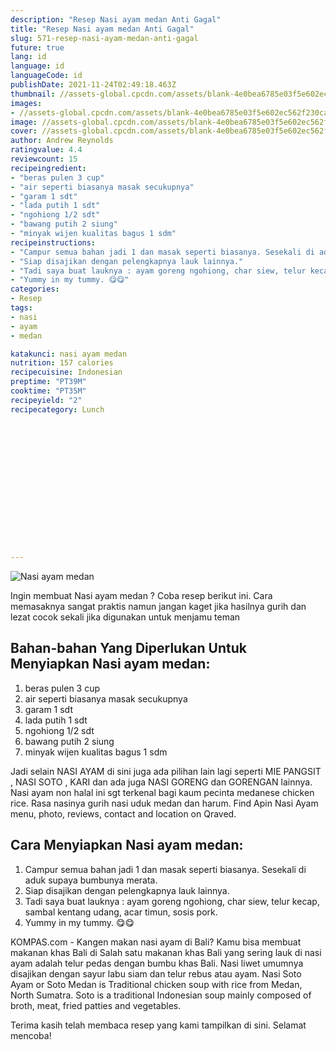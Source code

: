 ```yaml
---
description: "Resep Nasi ayam medan Anti Gagal"
title: "Resep Nasi ayam medan Anti Gagal"
slug: 571-resep-nasi-ayam-medan-anti-gagal
future: true
lang: id
language: id
languageCode: id
publishDate: 2021-11-24T02:49:18.463Z 
thumbnail: //assets-global.cpcdn.com/assets/blank-4e0bea6785e03f5e602ec562f230caae08da540cada707380b4fe1bbebba43da.png
images:
- //assets-global.cpcdn.com/assets/blank-4e0bea6785e03f5e602ec562f230caae08da540cada707380b4fe1bbebba43da.png
image: //assets-global.cpcdn.com/assets/blank-4e0bea6785e03f5e602ec562f230caae08da540cada707380b4fe1bbebba43da.png
cover: //assets-global.cpcdn.com/assets/blank-4e0bea6785e03f5e602ec562f230caae08da540cada707380b4fe1bbebba43da.png
author: Andrew Reynolds
ratingvalue: 4.4
reviewcount: 15
recipeingredient:
- "beras pulen 3 cup"
- "air seperti biasanya masak secukupnya"
- "garam 1 sdt"
- "lada putih 1 sdt"
- "ngohiong 1/2 sdt"
- "bawang putih 2 siung"
- "minyak wijen kualitas bagus 1 sdm"
recipeinstructions:
- "Campur semua bahan jadi 1 dan masak seperti biasanya. Sesekali di aduk supaya bumbunya merata."
- "Siap disajikan dengan pelengkapnya lauk lainnya."
- "Tadi saya buat lauknya : ayam goreng ngohiong, char siew, telur kecap, sambal kentang udang, acar timun, sosis pork."
- "Yummy in my tummy. 😋😋"
categories:
- Resep
tags:
- nasi
- ayam
- medan

katakunci: nasi ayam medan 
nutrition: 157 calories
recipecuisine: Indonesian
preptime: "PT39M"
cooktime: "PT35M"
recipeyield: "2"
recipecategory: Lunch


     
    
    
    
    
    
    
    
    
    
    
      
    
---
```



![Nasi ayam medan](//assets-global.cpcdn.com/assets/blank-4e0bea6785e03f5e602ec562f230caae08da540cada707380b4fe1bbebba43da.png)

Ingin membuat Nasi ayam medan ? Coba resep berikut ini. Cara memasaknya sangat praktis namun jangan kaget jika hasilnya gurih dan lezat cocok sekali jika digunakan untuk menjamu teman

<!--inarticleads1-->

## Bahan-bahan Yang Diperlukan Untuk Menyiapkan Nasi ayam medan:

1. beras pulen 3 cup
1. air seperti biasanya masak secukupnya
1. garam 1 sdt
1. lada putih 1 sdt
1. ngohiong 1/2 sdt
1. bawang putih 2 siung
1. minyak wijen kualitas bagus 1 sdm

Jadi selain NASI AYAM di sini juga ada pilihan lain lagi seperti MIE PANGSIT , NASI SOTO , KARI dan ada juga NASI GORENG dan GORENGAN lainnya. Nasi ayam non halal ini sgt terkenal bagi kaum pecinta medanese chicken rice. Rasa nasinya gurih nasi uduk medan dan harum. Find Apin Nasi Ayam menu, photo, reviews, contact and location on Qraved. 

<!--inarticleads2-->

## Cara Menyiapkan Nasi ayam medan:

1. Campur semua bahan jadi 1 dan masak seperti biasanya. Sesekali di aduk supaya bumbunya merata.
1. Siap disajikan dengan pelengkapnya lauk lainnya.
1. Tadi saya buat lauknya : ayam goreng ngohiong, char siew, telur kecap, sambal kentang udang, acar timun, sosis pork.
1. Yummy in my tummy. 😋😋


KOMPAS.com - Kangen makan nasi ayam di Bali? Kamu bisa membuat makanan khas Bali di Salah satu makanan khas Bali yang sering lauk di nasi ayam adalah telur pedas dengan bumbu khas Bali. Nasi liwet umumnya disajikan dengan sayur labu siam dan telur rebus atau ayam. Nasi Soto Ayam or Soto Medan is Traditional chicken soup with rice from Medan, North Sumatra. Soto is a traditional Indonesian soup mainly composed of broth, meat, fried patties and vegetables. 

Terima kasih telah membaca resep yang kami tampilkan di sini. Selamat mencoba!
